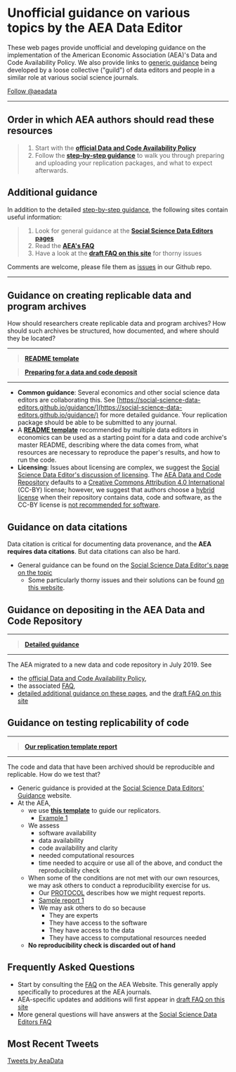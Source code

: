 # Unofficial guidance on various topics by the AEA Data Editor


These  web pages provide unofficial and developing guidance on the implementation of the American Economic Association (AEA)'s Data and Code Availability Policy. We also provide links to [generic guidance](https://social-science-data-editors.github.io/guidance/) being developed by a loose collective ("guild") of data editors and people in a similar role at various social science journals.

<a href="https://twitter.com/aeadata?ref_src=twsrc%5Etfw" class="twitter-follow-button" data-show-count="false">Follow @aeadata</a><script async src="https://platform.twitter.com/widgets.js" charset="utf-8"></script> 

---

## Order in which AEA authors should read these resources

> 1. Start with the **[official Data and Code Availability Policy](https://www.aeaweb.org/journals/policies/data-code)**
> 2. Follow the **[step-by-step guidance](step-by-step)** to walk you through preparing and uploading your replication packages, and what to expect afterwards.

## Additional guidance 

In addition to the detailed [step-by-step guidance](step-by-step), the following sites contain useful information:

> 1. Look for general guidance at the **[Social Science Data Editors pages](https://social-science-data-editors.github.io/guidance/)**
> 2. Read the **[AEA's FAQ](https://www.aeaweb.org/journals/policies/data-code/faq)**
> 3. Have a look at the **[draft FAQ on this site](FAQ)** for thorny issues

Comments are welcome, please file them  as [issues](https://github.com/AEADataEditor/aea-de-guidance/issues) in our Github repo.

---

## Guidance on creating replicable data and program archives

How should researchers create replicable data and program archives? How should such archives be structured, how documented, and where should they be located?

---

> **[README template](https://social-science-data-editors.github.io/guidance/template-README.html)** 

> **[Preparing for a data and code deposit](preparing-for-data-deposit)**

---

- **Common guidance**: Several economics and other social science data editors are collaborating this. See [https://social-science-data-editors.github.io/guidance/](https://social-science-data-editors.github.io/guidance/) for more detailed guidance. Your replication package should be able to be submitted to any journal.
- A **[README template](https://social-science-data-editors.github.io/guidance/template-README.html)** recommended by multiple data editors in economics can be used as a starting point for a data and code archive's master README, describing where the data comes from, what resources are necessary to reproduce the paper's results, and how to run the code.
- **Licensing**: Issues about licensing are complex, we suggest the [Social Science Data Editor's discussion of licensing](https://social-science-data-editors.github.io/guidance/Licensing_guidance.html). The [AEA Data and Code Repository](https://www.openicpsr.org/openicpsr/aea) defaults to a [Creative Commons Attribution 4.0 International](https://creativecommons.org/licenses/by/4.0/) (CC-BY) license; however, we suggest that authors choose a [hybrid license](LICENSE-template) when their repository contains data, code and software, as the CC-BY license is [not recommended for software](https://creativecommons.org/faq/#Can_I_apply_a_Creative_Commons_license_to_software.3F).

## Guidance on data citations

Data citation is critical for documenting data provenance, and the **AEA requires data citations**. But data citations can also be hard. 

- General guidance can be found on the [Social Science Data Editor's page on the topic](https://social-science-data-editors.github.io/guidance/Data_citation_guidance.html)
  - Some particularly thorny issues and their solutions can be found [on this website](https://social-science-data-editors.github.io/guidance/addtl-data-citation-guidance.html).

## Guidance on depositing in the AEA Data and Code Repository

---

> **[Detailed guidance](data-deposit-aea)**

---

The AEA migrated to a new data and code repository in July 2019. See

- the [official Data and Code Availability Policy](https://www.aeaweb.org/journals/policies/data-code), 
- the associated [FAQ](https://www.aeaweb.org/journals/policies/data-code/faq),  
- [detailed additional guidance on these pages](data-deposit-aea), and the [draft FAQ on this site](FAQ)

## Guidance on testing replicability of code

---

> **[Our replication template report](https://github.com/AEADataEditor/replication-template/blob/master/REPLICATION)**

--- 

The code and data that have been archived should be reproducible and replicable. How do we test that?

- Generic guidance is provided at the [Social Science Data Editors' Guidance](https://social-science-data-editors.github.io/guidance/) website. 
- At the AEA,
  - we use **[this template](https://github.com/AEADataEditor/replication-template/blob/master/REPLICATION)** to guide our replicators. 
    - [Example 1](sample-report)
  - We assess 
    - software availability
    - data availability
    - code availability and clarity
    - needed computational resources
    - time needed to acquire or use all of the above, and conduct the reproducibility check
  - When some of the conditions are not met with our own resources, we may ask others to conduct a reproducibility exercise for us. 
    - Our [PROTOCOL](https://www.aeaweb.org/journals/data/policy-third-party) describes how we might request reports.
    - [Sample report 1](sample-report-3rd-1)
    - We may ask others to do so because
      - They are experts
      - They have access to the software
      - They have access to the data
      - They have access to computational resources needed
  - **No reproducibility check is discarded out of hand**


## Frequently Asked Questions

- Start by consulting the [FAQ](https://www.aeaweb.org/journals/policies/data-code/faq) on the AEA Website. This generally apply specifically to procedures at the AEA journals.
- AEA-specific updates and additions will first appear in [draft FAQ on this site](FAQ)
- More general questions will have answers at the  [Social Science Data Editors FAQ](https://social-science-data-editors.github.io/guidance/FAQ.html)



## Most Recent Tweets

<a class="twitter-timeline" href="https://twitter.com/AeaData?ref_src=twsrc%5Etfw">Tweets by AeaData</a> <script async src="https://platform.twitter.com/widgets.js" charset="utf-8"></script>

